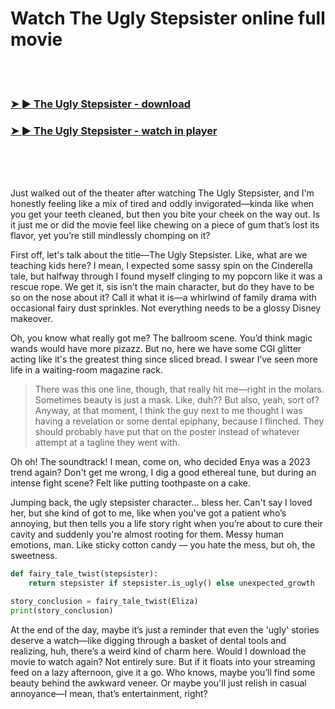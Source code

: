 <h1>Watch The Ugly Stepsister online full movie</h1>


<br><br>

<h3><a href="https://Matts-geabmeasarsla1987.github.io/evnwfbauwg/">➤ ► The Ugly Stepsister - download</a></h3> 
<h3><a href="https://Matts-geabmeasarsla1987.github.io/evnwfbauwg/">➤ ► The Ugly Stepsister - watch in player</a></h3>


<br><br><br>


Just walked out of the theater after watching The Ugly Stepsister, and I'm honestly feeling like a mix of tired and oddly invigorated—kinda like when you get your teeth cleaned, but then you bite your cheek on the way out. Is it just me or did the movie feel like chewing on a piece of gum that’s lost its flavor, yet you’re still mindlessly chomping on it?

First off, let's talk about the title—The Ugly Stepsister. Like, what are we teaching kids here? I mean, I expected some sassy spin on the Cinderella tale, but halfway through I found myself clinging to my popcorn like it was a rescue rope. We get it, sis isn't the main character, but do they have to be so on the nose about it? Call it what it is—a whirlwind of family drama with occasional fairy dust sprinkles. Not everything needs to be a glossy Disney makeover.

Oh, you know what really got me? The ballroom scene. You’d think magic wands would have more pizazz. But no, here we have some CGI glitter acting like it's the greatest thing since sliced bread. I swear I’ve seen more life in a waiting-room magazine rack.

> There was this one line, though, that really hit me—right in the molars. Sometimes beauty is just a mask. Like, duh?? But also, yeah, sort of? Anyway, at that moment, I think the guy next to me thought I was having a revelation or some dental epiphany, because I flinched. They should probably have put that on the poster instead of whatever attempt at a tagline they went with. 

Oh oh! The soundtrack! I mean, come on, who decided Enya was a 2023 trend again? Don't get me wrong, I dig a good ethereal tune, but during an intense fight scene? Felt like putting toothpaste on a cake.

Jumping back, the ugly stepsister character... bless her. Can't say I loved her, but she kind of got to me, like when you've got a patient who’s annoying, but then tells you a life story right when you’re about to cure their cavity and suddenly you're almost rooting for them. Messy human emotions, man. Like sticky cotton candy — you hate the mess, but oh, the sweetness.

```python
def fairy_tale_twist(stepsister):
    return stepsister if stepsister.is_ugly() else unexpected_growth

story_conclusion = fairy_tale_twist(Eliza)
print(story_conclusion)
```

At the end of the day, maybe it’s just a reminder that even the 'ugly' stories deserve a watch—like digging through a basket of dental tools and realizing, huh, there’s a weird kind of charm here. Would I download the movie to watch again? Not entirely sure. But if it floats into your streaming feed on a lazy afternoon, give it a go. Who knows, maybe you’ll find some beauty behind the awkward veneer. Or maybe you'll just relish in casual annoyance—I mean, that’s entertainment, right?
